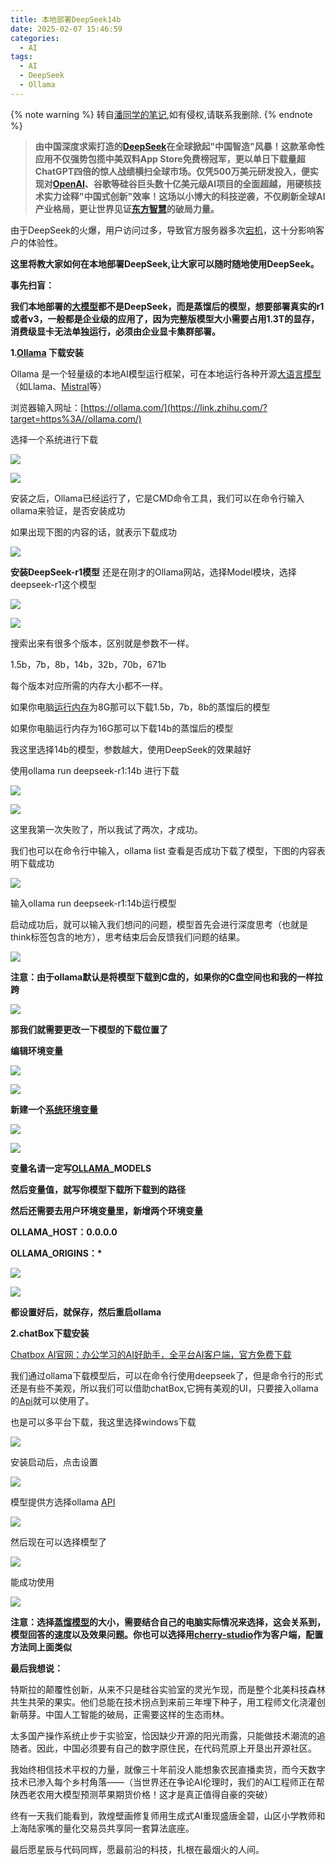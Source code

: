 ```yaml
---
title: 本地部署DeepSeek14b
date: 2025-02-07 15:46:59
categories:
  - AI
tags:
  - AI
  - DeepSeek 
  - Ollama
---
```

{% note warning %}
转自[潘同学的笔记](https://zhuanlan.zhihu.com/p/21030210489),如有侵权,请联系我删除.
{% endnote %}
> **由中国深度求索打造的[DeepSeek](https://zhida.zhihu.com/search?content_id=253228484&content_type=Article&match_order=1&q=DeepSeek&zhida_source=entity)在全球掀起"中国智造"风暴！这款革命性应用不仅强势包揽中美双料App Store免费榜冠军，更以单日下载量超ChatGPT四倍的惊人战绩横扫全球市场。仅凭500万美元研发投入，便实现对[OpenAI](https://zhida.zhihu.com/search?content_id=253228484&content_type=Article&match_order=1&q=OpenAI&zhida_source=entity)、谷歌等硅谷巨头数十亿美元级AI项目的全面超越，用硬核技术实力诠释"中国式创新"效率！这场以小博大的科技逆袭，不仅刷新全球AI产业格局，更让世界见证[东方智慧](https://zhida.zhihu.com/search?content_id=253228484&content_type=Article&match_order=1&q=%E4%B8%9C%E6%96%B9%E6%99%BA%E6%85%A7&zhida_source=entity)的破局力量。**

由于DeepSeek的火爆，用户访问过多，导致官方服务器多次[宕机](https://zhida.zhihu.com/search?content_id=253228484&content_type=Article&match_order=1&q=%E5%AE%95%E6%9C%BA&zhida_source=entity)，这十分影响客户的体验性。

**这里将教大家如何在本地部署DeepSeek,让大家可以随时随地使用DeepSeek。**

**事先扫盲：**

**我们本地部署的[大模型](https://zhida.zhihu.com/search?content_id=253228484&content_type=Article&match_order=1&q=%E5%A4%A7%E6%A8%A1%E5%9E%8B&zhida_source=entity)都不是DeepSeek，而是蒸馏后的模型，想要部署真实的r1或者v3，一般都是企业级的应用了，因为完整版模型大小需要占用1.3T的显存，消费级显卡无法单独运行，必须由企业显卡集群部署。**

**1.[Ollama](https://zhida.zhihu.com/search?content_id=253228484&content_type=Article&match_order=1&q=Ollama&zhida_source=entity) 下载安装**

Ollama 是一个轻量级的本地AI模型运行框架，可在本地运行各种开源[大语言模型](https://zhida.zhihu.com/search?content_id=253228484&content_type=Article&match_order=1&q=%E5%A4%A7%E8%AF%AD%E8%A8%80%E6%A8%A1%E5%9E%8B&zhida_source=entity)（如Llama、[Mistral](https://zhida.zhihu.com/search?content_id=253228484&content_type=Article&match_order=1&q=Mistral&zhida_source=entity)等）

浏览器输入网址：[https://ollama.com/](https://link.zhihu.com/?target=https%3A//ollama.com/)

选择一个系统进行下载

![](https://pica.zhimg.com/v2-a71cfc9444edae94eed9560333989272_1440w.jpg)

![](https://pic4.zhimg.com/v2-754144fe4409cb1adee66c9c5c013767_1440w.jpg)

安装之后，Ollama已经运行了，它是CMD命令工具，我们可以在命令行输入ollama来验证，是否安装成功

如果出现下图的内容的话，就表示下载成功

![](https://pic4.zhimg.com/v2-82768b9ac3bc5b34347ce298f2a2e43d_1440w.jpg)

**安装DeepSeek-r1模型** 还是在刚才的Ollama网站，选择Model模块，选择deepseek-r1这个模型

![](https://pic1.zhimg.com/v2-d9f0318c9ca76ed0410f62aac88562fe_1440w.jpg)

![](https://pic2.zhimg.com/v2-8f9061b1f586f8f1c7c3122c7eb78c01_1440w.jpg)

搜索出来有很多个版本，区别就是参数不一样。

1.5b，7b，8b，14b，32b，70b，671b

每个版本对应所需的内存大小都不一样。

如果你电脑[运行内存](https://zhida.zhihu.com/search?content_id=253228484&content_type=Article&match_order=1&q=%E8%BF%90%E8%A1%8C%E5%86%85%E5%AD%98&zhida_source=entity)为8G那可以下载1.5b，7b，8b的蒸馏后的模型

如果你电脑运行内存为16G那可以下载14b的蒸馏后的模型

我这里选择14b的模型，参数越大，使用DeepSeek的效果越好

使用ollama run deepseek-r1:14b 进行下载

![](https://pic2.zhimg.com/v2-a9081f6db9305b2f5b1c0d97ac06eac1_1440w.jpg)

![](https://pic3.zhimg.com/v2-ecb01e4f41acf536c41168ca8049c2a2_1440w.jpg)

这里我第一次失败了，所以我试了两次，才成功。

我们也可以在命令行中输入，ollama list 查看是否成功下载了模型，下图的内容表明下载成功

![](https://pic3.zhimg.com/v2-37bbf60de0f14838fb6a3962f7dca85c_1440w.jpg)

输入ollama run deepseek-r1:14b运行模型

启动成功后，就可以输入我们想问的问题，模型首先会进行深度思考（也就是think标签包含的地方），思考结束后会反馈我们问题的结果。

![](https://pica.zhimg.com/v2-98b93c30895f1db3159eecb01f9e69fe_1440w.jpg)

**注意：由于ollama默认是将模型下载到C盘的，如果你的C盘空间也和我的一样拉跨**

![](https://pic4.zhimg.com/v2-375e98afbb0de7e7d1997711898af857_1440w.jpg)

**那我们就需要更改一下模型的下载位置了**

**编辑环境变量**

![](https://pic2.zhimg.com/v2-7b7771ad22581145d0271b2e5f515c25_1440w.jpg)

![](https://pic2.zhimg.com/v2-6b1fbe1b839f047e5be883f9252dc2af_1440w.jpg)

**新建一个[系统环境变量](https://zhida.zhihu.com/search?content_id=253228484&content_type=Article&match_order=1&q=%E7%B3%BB%E7%BB%9F%E7%8E%AF%E5%A2%83%E5%8F%98%E9%87%8F&zhida_source=entity)**

![](https://pic2.zhimg.com/v2-fe8d0d297cafe73015b501d5f3c708af_1440w.jpg)

![](https://pica.zhimg.com/v2-e3781a9689d7e05de83825e13a9012e8_1440w.jpg)

**变量名请一定写[OLLAMA](https://zhida.zhihu.com/search?content_id=253228484&content_type=Article&match_order=1&q=OLLAMA&zhida_source=entity)\_MODELS**

**然后变量值，就写你模型下载所下载到的路径**

**然后还需要去用户环境变量里，新增两个环境变量**

**OLLAMA\_HOST：0.0.0.0**

**OLLAMA\_ORIGINS：\***

![](https://picx.zhimg.com/v2-f6e91e9267bbcedc65766170cdb3dd3f_1440w.jpg)

![](https://pic1.zhimg.com/v2-da4418f86e0a977315df7a24e939dc50_1440w.jpg)

**都设置好后，就保存，然后重启ollama**

**2.chatBox下载安装**

[Chatbox AI官网：办公学习的AI好助手，全平台AI客户端，官方免费下载](https://link.zhihu.com/?target=https%3A//chatboxai.app/zh)

我们通过ollama下载模型后，可以在命令行使用deepseek了，但是命令行的形式还是有些不美观，所以我们可以借助chatBox,它拥有美观的UI，只要接入ollama的[Api](https://zhida.zhihu.com/search?content_id=253228484&content_type=Article&match_order=1&q=Api&zhida_source=entity)就可以使用了。

也是可以多平台下载，我这里选择windows下载

![](https://pic3.zhimg.com/v2-61995510606a20a413ea6802792bad3a_1440w.jpg)

安装启动后，点击设置

![](https://pic3.zhimg.com/v2-83ae34245dbec3286efaff5d02117cea_1440w.jpg)

模型提供方选择ollama [API](https://zhida.zhihu.com/search?content_id=253228484&content_type=Article&match_order=1&q=API&zhida_source=entity)

![](https://picx.zhimg.com/v2-8108b12ff9c67882b4a900512f6012fb_1440w.jpg)

然后现在可以选择模型了

![](https://pic3.zhimg.com/v2-9108eb961c7e5696bb00244856372842_1440w.jpg)

能成功使用

![](https://pic2.zhimg.com/v2-e24c3954a0eda7c6071c8ff4ad74cc21_1440w.jpg)

**注意：选择[蒸馏模型](https://zhida.zhihu.com/search?content_id=253228484&content_type=Article&match_order=1&q=%E8%92%B8%E9%A6%8F%E6%A8%A1%E5%9E%8B&zhida_source=entity)的大小，需要结合自己的电脑实际情况来选择，这会关系到，模型回答的速度以及效果问题。你也可以选择用[cherry-studio](https://cherry-ai.com)作为客户端，配置方法同上面类似**

**最后我想说：**

特斯拉的颠覆性创新，从来不只是硅谷实验室的灵光乍现，而是整个北美科技森林共生共荣的果实。他们总能在技术拐点到来前三年埋下种子，用工程师文化浇灌创新萌芽。中国人工智能的破局，正需要这样的生态雨林。

太多国产操作系统止步于实验室，恰因缺少开源的阳光雨露，只能做技术潮流的追随者。因此，中国必须要有自己的数字原住民，在代码荒原上开垦出开源社区。

我始终相信技术平权的力量，就像三十年前没人能想象农民直播卖货，而今天数字技术已渗入每个乡村角落——（当世界还在争论AI伦理时，我们的AI工程师正在帮陕西老农用大模型预测苹果期货价格！这才是真正值得自豪的突破）

终有一天我们能看到，敦煌壁画修复师用生成式AI重现盛唐金碧，山区小学教师和上海陆家嘴的量化交易员共享同一套算法底座。

最后愿星辰与代码同辉，愿最前沿的科技，扎根在最烟火的人间。